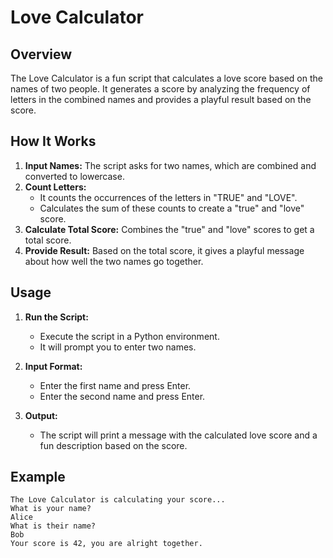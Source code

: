 # Love Calculator

## Overview

The Love Calculator is a fun script that calculates a love score based on the names of two people. It generates a score by analyzing the frequency of letters in the combined names and provides a playful result based on the score.

## How It Works

1. **Input Names:** The script asks for two names, which are combined and converted to lowercase.
2. **Count Letters:**
   - It counts the occurrences of the letters in "TRUE" and "LOVE".
   - Calculates the sum of these counts to create a "true" and "love" score.
3. **Calculate Total Score:** Combines the "true" and "love" scores to get a total score.
4. **Provide Result:** Based on the total score, it gives a playful message about how well the two names go together.

## Usage

1. **Run the Script:**
   - Execute the script in a Python environment.
   - It will prompt you to enter two names.

2. **Input Format:**
   - Enter the first name and press Enter.
   - Enter the second name and press Enter.

3. **Output:**
   - The script will print a message with the calculated love score and a fun description based on the score.

## Example

```plaintext
The Love Calculator is calculating your score...
What is your name?
Alice
What is their name?
Bob
Your score is 42, you are alright together.
